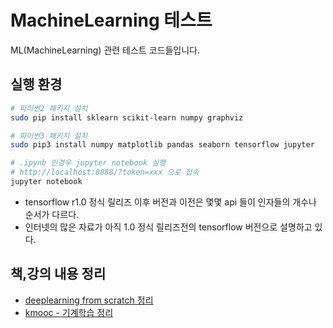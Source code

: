 # MachineLearning 테스트

ML(MachineLearning) 관련 테스트 코드들입니다.

## 실행 환경

```bash
# 파이썬2 패키지 설치
sudo pip install sklearn scikit-learn numpy graphviz

# 파이썬3 패키지 설치
sudo pip3 install numpy matplotlib pandas seaborn tensorflow jupyter

# .ipynb 인경우 jupyter notebook 실행
# http://localhost:8888/?token=xxx 으로 접속
jupyter notebook
```

- tensorflow r1.0 정식 릴리즈 이후 버전과 이전은 몇몇 api 들이 인자들의 개수나 순서가 다르다.
- 인터넷의 많은 자료가 아직 1.0 정식 릴리즈전의 tensorflow 버전으로 설명하고 있다.

## 책,강의 내용 정리

- [deeplearning from scratch 정리](deeplearning_from_scratch.md)
- [kmooc - 기계학습 정리](kmooc_machine_learning.md)
